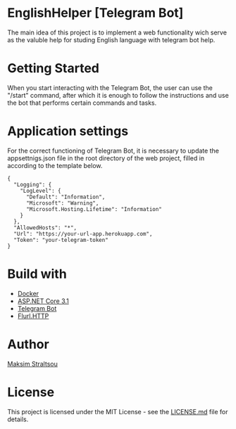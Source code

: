 # EnglishHelper [Telegram Bot]

The main idea of this project is to implement a web functionality wich serve as the valuble help for studing English language with telegram bot help.

# Getting Started

When you start interacting with the Telegram Bot, the user can use the "/start" command, after which it is enough to follow the instructions and use the bot that performs certain commands and tasks.

# Application settings
For the correct functioning of Telegram Bot, it is necessary to update the appsettnigs.json file in the root directory of the web project, filled in according to the template below.

```
{
  "Logging": {
    "LogLevel": {
      "Default": "Information",
      "Microsoft": "Warning",
      "Microsoft.Hosting.Lifetime": "Information"
    }
  },
  "AllowedHosts": "*",
  "Url": "https://your-url-app.herokuapp.com",
  "Token": "your-telegram-token"
}
```

# Build with

* [Docker](https://www.docker.com/)
* [ASP.NET Core 3.1](https://docs.microsoft.com/en-us/aspnet/core/?view=aspnetcore-3.1)
* [Telegram Bot](https://www.nuget.org/packages/Telegram.Bot/)
* [Flurl.HTTP](https://www.nuget.org/packages/Flurl.Http/3.0.0-pre3)

# Author
[Maksim Straltsou](https://github.com/green1971weekend)

# License
This project is licensed under the MIT License - see the [LICENSE.md](https://github.com/green1971weekend/TelegramBot/blob/master/LICENSE) file for details.


